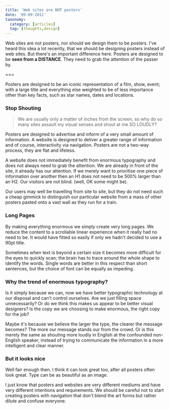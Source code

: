 ```yaml
---
title: 'Web sites are NOT posters'
date: '09-09-2011'
taxonomy:
  category: [articles]
  tag: [thoughts,design]
---
```


Web sites are not posters, nor should we design them to be posters. I've heard this idea a lot recently, that we should be designing posters instead of web sites. But there's an important difference here. Posters are designed to be **seen from a DISTANCE**. They need to grab the attention of the passer by.

===

Posters are designed to be an iconic representation of a film, show, event; with a large title and everything else weighted to be of less importance other than key facts, such as star names, dates and locations.

### Stop Shouting

> We are usually only a matter of inches from the screen, so why do so many sites assault my visual senses and shout at me SO LOUDLY?

Posters are designed to advertise and inform of a very small amount of information. A website is designed to deliver a greater range of information and of course, interactivity via navigation. Posters are not a two-way process, they are flat and lifeless.

A website does not immediately benefit from enormous typography and does not always need to grab the attention. We are already in front of the site, it already has our attention. If we merely want to prioritise one piece of information over another then an H1 does not need to be 500% larger than an H2. Our visitors are not blind. (well, OK some might be).

Our users may well be travelling from site to site, but they do not need such a cheap gimmick to distinguish our particular website from a mass of other posters pasted onto a vast wall as they run for a train.


### Long Pages


By making everything enormous we simply create very long pages. We reduce the content to a scrollable linear experience when it really had no need to be. It would have fitted so easily if only we hadn't decided to use a 90pt title.

Sometimes when text is beyond a certain size it becomes more difficult for the eyes to quickly scan; the brain has to trace around the whole shape to identify the words. Single words are better in this respect than short sentences, but the choice of font can be equally as impeding.


### Why the trend of enormous typography?


Is it simply because we can, now we have better typographic technology at our disposal and can't control ourselves. Are we just filling space unnecessarily? Or do we think this makes us appear to be better visual designers? Is the copy we are choosing to make enormous, the right copy for the job?

Maybe it's because we believe the larger the type, the clearer the message becomes? The more our message stands our from the crowd. Or is this merely the same as shouting more loudly in English at the confounded non-English speaker, instead of trying to communicate the information in a more intelligent and clear manner.


### But it looks nice


Well fair enough then. I think it can look great too, after all posters often look great. Type can be as beautiful as an image.

I just know that posters and websites are very different mediums and have very different intentions and requirements. We should be careful not to start creating posters with navigation that don't blend the art forms but rather dilute and confuse everyone.
